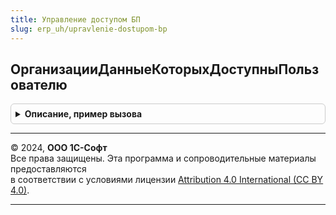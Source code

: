 ```yaml
---
title: Управление доступом БП
slug: erp_uh/upravlenie-dostupom-bp
---
```



## ОрганизацииДанныеКоторыхДоступныПользователю
<details style="margin: 1em 0; padding: 0.5em; border: 1px solid #ccc; border-radius: 6px;">

<summary style="font-weight: bold; cursor: pointer;">Описание, пример вызова</summary>

```bsl

// Определяет перечень организаций, чтение данных которых, размещенных в конкретном объекте метаданных,
// разрешено пользователю настройками прав доступа.
//
// Функцию можно использовать, если требуется получать данные в привилегированном режиме для предоставления их пользователю -
// она позволяет ограничить эти данные в соответствии с настройками.
//
// Функцию можно использовать только в тех случаях (для тех объектов),
// когда применяется стандартное ограничение доступа к запрашиваемому объекту метаданных -
// то есть, аналогичное ограничению, применяемому для регистру бухгалтерии Хозрасчетный
// роли ДобавлениеИзменениеДанныхБухгалтерии.
//
// Порядок использования:
//  1. с помощью функции определяется список доступных организаций
//  2. в текстах запросов к самим данных (регистрам, документам)
//     устанавливаются отборы по этим организациям
//  3. перед выполнением запроса к данным включается привилегированный режим.
//
// При использовании функции следует иметь в виду, что в общем случае ограничить выбираемые данные
// в соответствии с ОДД по Организации недостаточно:
// 1. в прикладном решении могут использоваться и иные виды доступа, не только Организации
// 2. перед установкой привилегированного режима в вызывающем коде следует проверить наличие прав
//    на чтение запрашиваемой таблицы (регистра, документов) в целом.
//
// Не следует (запрещается) вызывать эту функцию из кода, который может выполняться в привилегированном режиме,
// так как это приведет к последующей неверной ее работе вне привилегированного режима:
// может повторно использоваться значение, вычисленное в привилегированном режиме.
//
// Возвращаемое значение:
//  ФиксированныйМассив - содержит СправочникСсылка.Организации
//
// См. также ОбщегоНазначенияБПВызовСервераПовтИсп.ВсеОрганизацииДанныеКоторыхДоступныПоRLS()
//
// Параметры:
//  ИмяОбъектаДанных - Строка - полное имя объекта данных, доступ к которым проверяется, например, "РегистрБухгалтерии.Хозрасчетный"
//  ПравоНаИзменение - Булево - Истина, если после выполнения запроса данные предполагается менять
//               и нужно проверить, что у пользователя есть право на изменение
//  Пользователь     - СправочникСсылка.Пользователи - Ссылка на пользователя, для которого нужно получить список организаций.
//
Функция ОрганизацииДанныеКоторыхДоступныПользователю(ИмяОбъектаДанных, ПравоНаИзменение = Ложь, Пользователь = Неопределено) Экспорт
```

Пример вызова
```bsl
Результат = УправлениеДоступомБП.ОрганизацииДанныеКоторыхДоступныПользователю(ИмяОбъектаДанных, ПравоНаИзменение, Пользователь);
```
</details>

---

© 2024, **ООО 1С-Софт**  
Все права защищены. Эта программа и сопроводительные материалы предоставляются  
в соответствии с условиями лицензии [Attribution 4.0 International (CC BY 4.0)](https://creativecommons.org/licenses/by/4.0/legalcode).

---
